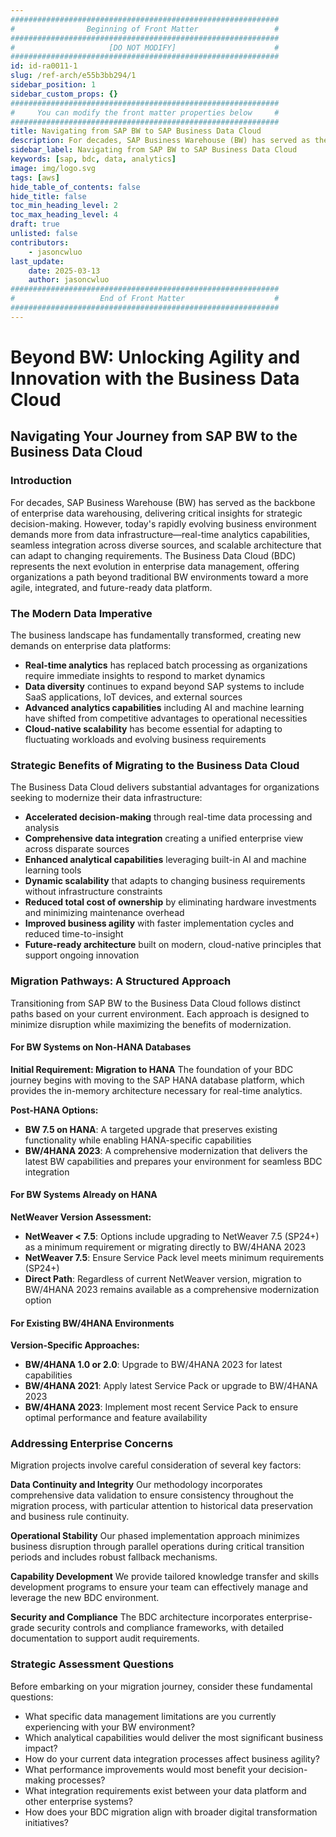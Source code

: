 ```yaml
---
############################################################
#                Beginning of Front Matter                 #
############################################################
#                     [DO NOT MODIFY]                      #
############################################################
id: id-ra0011-1
slug: /ref-arch/e55b3bb294/1
sidebar_position: 1
sidebar_custom_props: {}
############################################################
#     You can modify the front matter properties below     #
############################################################
title: Navigating from SAP BW to SAP Business Data Cloud
description: For decades, SAP Business Warehouse (BW) has served as the backbone of enterprise data warehousing, delivering critical insights for strategic decision-making. However, today&#39;s rapidly evolving business environment demands more from data infrastructure—real-time analytics capabilities, seamless integration across diverse sources, and scalable architecture that can adapt to changing requirements. The Business Data Cloud (BDC) represents the next evolution in enterprise data management, offering organizations a path beyond traditional BW environments toward a more agile, integrated, and future-ready data platform.
sidebar_label: Navigating from SAP BW to SAP Business Data Cloud
keywords: [sap, bdc, data, analytics]
image: img/logo.svg
tags: [aws]
hide_table_of_contents: false
hide_title: false
toc_min_heading_level: 2
toc_max_heading_level: 4
draft: true
unlisted: false
contributors:
    - jasoncwluo
last_update:
    date: 2025-03-13
    author: jasoncwluo
############################################################
#                   End of Front Matter                    #
############################################################
---
```


# Beyond BW: Unlocking Agility and Innovation with the Business Data Cloud

## Navigating Your Journey from SAP BW to the Business Data Cloud

### Introduction

For decades, SAP Business Warehouse (BW) has served as the backbone of enterprise data warehousing, delivering critical insights for strategic decision-making. However, today's rapidly evolving business environment demands more from data infrastructure—real-time analytics capabilities, seamless integration across diverse sources, and scalable architecture that can adapt to changing requirements. The Business Data Cloud (BDC) represents the next evolution in enterprise data management, offering organizations a path beyond traditional BW environments toward a more agile, integrated, and future-ready data platform.

### The Modern Data Imperative

The business landscape has fundamentally transformed, creating new demands on enterprise data platforms:

- **Real-time analytics** has replaced batch processing as organizations require immediate insights to respond to market dynamics
- **Data diversity** continues to expand beyond SAP systems to include SaaS applications, IoT devices, and external sources
- **Advanced analytics capabilities** including AI and machine learning have shifted from competitive advantages to operational necessities
- **Cloud-native scalability** has become essential for adapting to fluctuating workloads and evolving business requirements

### Strategic Benefits of Migrating to the Business Data Cloud

The Business Data Cloud delivers substantial advantages for organizations seeking to modernize their data infrastructure:

- **Accelerated decision-making** through real-time data processing and analysis
- **Comprehensive data integration** creating a unified enterprise view across disparate sources
- **Enhanced analytical capabilities** leveraging built-in AI and machine learning tools
- **Dynamic scalability** that adapts to changing business requirements without infrastructure constraints
- **Reduced total cost of ownership** by eliminating hardware investments and minimizing maintenance overhead
- **Improved business agility** with faster implementation cycles and reduced time-to-insight
- **Future-ready architecture** built on modern, cloud-native principles that support ongoing innovation

### Migration Pathways: A Structured Approach

Transitioning from SAP BW to the Business Data Cloud follows distinct paths based on your current environment. Each approach is designed to minimize disruption while maximizing the benefits of modernization.

#### For BW Systems on Non-HANA Databases

**Initial Requirement: Migration to HANA**
The foundation of your BDC journey begins with moving to the SAP HANA database platform, which provides the in-memory architecture necessary for real-time analytics.

**Post-HANA Options:**
- **BW 7.5 on HANA**: A targeted upgrade that preserves existing functionality while enabling HANA-specific capabilities
- **BW/4HANA 2023**: A comprehensive modernization that delivers the latest BW capabilities and prepares your environment for seamless BDC integration

#### For BW Systems Already on HANA

**NetWeaver Version Assessment:**
- **NetWeaver < 7.5**: Options include upgrading to NetWeaver 7.5 (SP24+) as a minimum requirement or migrating directly to BW/4HANA 2023
- **NetWeaver 7.5**: Ensure Service Pack level meets minimum requirements (SP24+)
- **Direct Path**: Regardless of current NetWeaver version, migration to BW/4HANA 2023 remains available as a comprehensive modernization option

#### For Existing BW/4HANA Environments

**Version-Specific Approaches:**
- **BW/4HANA 1.0 or 2.0**: Upgrade to BW/4HANA 2023 for latest capabilities
- **BW/4HANA 2021**: Apply latest Service Pack or upgrade to BW/4HANA 2023
- **BW/4HANA 2023**: Implement most recent Service Pack to ensure optimal performance and feature availability

### Addressing Enterprise Concerns

Migration projects involve careful consideration of several key factors:

**Data Continuity and Integrity**
Our methodology incorporates comprehensive data validation to ensure consistency throughout the migration process, with particular attention to historical data preservation and business rule continuity.

**Operational Stability**
Our phased implementation approach minimizes business disruption through parallel operations during critical transition periods and includes robust fallback mechanisms.

**Capability Development**
We provide tailored knowledge transfer and skills development programs to ensure your team can effectively manage and leverage the new BDC environment.

**Security and Compliance**
The BDC architecture incorporates enterprise-grade security controls and compliance frameworks, with detailed documentation to support audit requirements.

### Strategic Assessment Questions

Before embarking on your migration journey, consider these fundamental questions:

- What specific data management limitations are you currently experiencing with your BW environment?
- Which analytical capabilities would deliver the most significant business impact?
- How do your current data integration processes affect business agility?
- What performance improvements would most benefit your decision-making processes?
- What integration requirements exist between your data platform and other enterprise systems?
- How does your BDC migration align with broader digital transformation initiatives?

